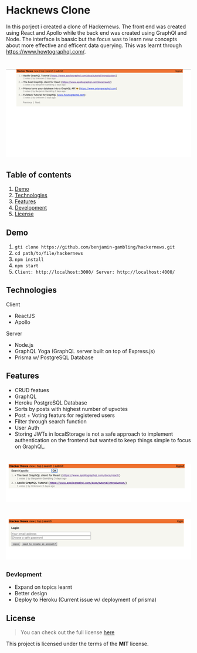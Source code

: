 # Hacknews Clone

In this porject i created a clone of Hackernews. The front end was created using React and Apollo while the back end was created using GraphQl and Node. The interface is baasic but the focus was to learn new concepts about more effective and efficent data querying. This was learnt through https://www.howtographql.com/.

# ![Hacknews Clone](readme_img/screenshot.png)

## Table of contents

1. [Demo](#demo)
2. [Technologies](#technologies)
3. [Features](#features)
4. [Development](#development)
5. [License](#license)

## Demo

1. `gti clone https://github.com/benjamin-gambling/hackernews.git`
2. `cd path/to/file/hackernews`
3. `npm install`
4. `npm start`
5. `Client: http://localhost:3000/ Server: http://localhost:4000/`

## Technologies

Client

- ReactJS
- Apollo

Server

- Node.js
- GraphQL Yoga (GraphQL server built on top of Express.js)
- Prisma w/ PostgreSQL Database

## Features

- CRUD featues
- GraphQL
- Heroku PostgreSQL Database
- Sorts by posts with highest number of upvotes
- Post + Voting featurs for registered users
- Filter through search function
- User Auth
- Storing JWTs in localStorage is not a safe approach to implement authentication on the frontend but wanted to keep things simple to focus on GraphQL.

# ![Hacknews Clone](readme_img/screenshot2.png)

# ![Hacknews Clone](readme_img/screenshot3.png)

### Devlopment

- Expand on topics learnt
- Better design
- Deploy to Heroku (Current issue w/ deployment of prisma)

## License

> You can check out the full license [here](LICENSE)

This project is licensed under the terms of the **MIT** license.
